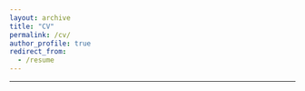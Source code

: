 ```yaml
---
layout: archive
title: "CV"
permalink: /cv/
author_profile: true
redirect_from:
  - /resume
---
```


<!-- {% include base_path %} -->

------  
<!-- <embed src="../files/Rongze Cai-CV.pdf" type="application/pdf" width="100%" height="600px"/> -->